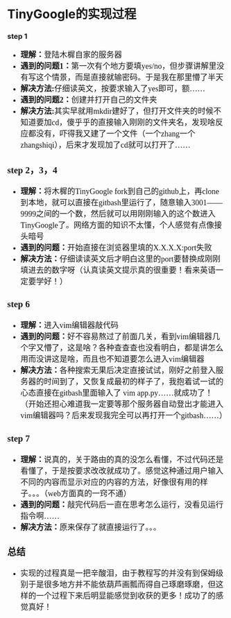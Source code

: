 # TinyGoogle的实现过程


<h3>step 1</h3>
<font size=4 face="微软雅黑">
<ul>
<li><strong>理解：</strong>登陆木樨自家的服务器</br></li>
<li><strong>遇到的问题1：</strong>第一次有个地方要填yes/no，但步骤讲解里没有写这个情景，而是直接就输密码。于是我在那里懵了半天</br></li>
<li><strong>解决方法:</strong>仔细读英文，按要求输入了yes即可，额……</br></li>
<li><strong>遇到的问题2：</strong>创建并打开自己的文件夹</br></li>
<li><strong>解决方法:</strong>其实早就用mkdir建好了，但打开文件夹的时候不知道要加cd，傻乎乎的直接输入刚刚的文件夹名，发现啥反应都没有，吓得我又建了一个文件（一个zhang一个zhangshiqi），后来才发现加了cd就可以打开了……</li>
</ul>

<h3>step 2，3，4</h3>
<ul>
<li><strong>理解：</strong>将木樨的TinyGoogle fork到自己的github上，再clone到本地，就可以直接在gitbash里运行了，随意输入3001——9999之间的一个数，然后就可以用刚刚输入的这个数进入TinyGoogle了。网络方面的知识不太懂，个人感觉有点像接头暗号</br>
<li><strong>遇到的问题：</strong>开始直接在浏览器里填的X.X.X.X:port失败</br>
<li><strong>解决方法：</strong>仔细读读英文后才明白这里的port要替换成刚刚填进去的数字呀（认真读英文提示真的很重要！看来英语一定要学好！）
</ul>

<h3>step 6</h3>
<ul>
<li><strong>理解：</strong>进入vim编辑器敲代码</br>
<li><strong>遇到的问题：</strong>好不容易熬过了前面几关，看到vim编辑器几个字又懵了，这是啥？各种查查查也没看明白，都是讲怎么用而没讲这是啥，而且也不知道要怎么进入vim编辑器</br>
<li><strong>解决方法：</strong>各种搜索无果后决定直接试试，刚好之前登入服务器的时间到了，又恢复成最初的样子了，我抱着试一试的心态直接在gitbash里面输入了 vim app.py……就成功了！（开始还担心难道我一定要等那个服务器自动登出才能进入vim编辑器吗？后来发现我完全可以再打开一个gitbash……）
</ul>

<h3>step 7</h3>
<ul>
<li><strong>理解：</strong>说真的，关于路由的真的没怎么看懂，不过代码还是看懂了，于是按要求改改就成功了。感觉这种通过用户输入不同的内容而显示对应的内容的方法，好像很有用的样子。。。（web方面真的一窍不通）
<li><strong>遇到的问题：</strong>敲完代码后一直在思考怎么运行，没看见运行指令啊……
<li><strong>解决方法：</strong>原来保存了就直接运行了。。。
</ul>

<h3>总结</h3>
<ul>
<li>实现的过程真是一把辛酸泪，由于教程写的并没有到保姆级别于是很多地方并不能依葫芦画瓢而得自己琢磨琢磨，但这样的一个过程下来后明显能感觉到收获的更多！成功了的感觉真好！
</ul>
</font>
